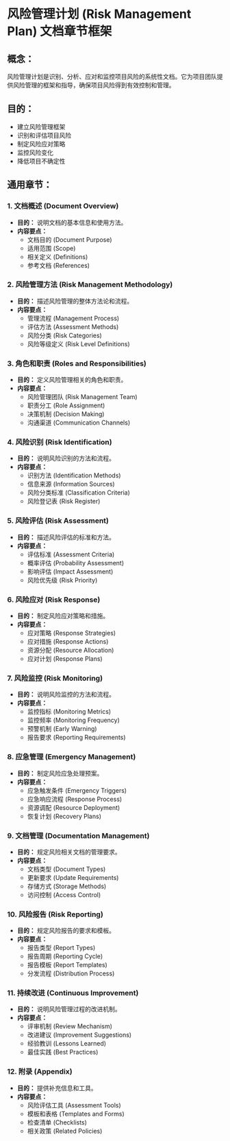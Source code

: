 # 风险管理计划 (Risk Management Plan) 文档章节框架

## 概念：
风险管理计划是识别、分析、应对和监控项目风险的系统性文档。它为项目团队提供风险管理的框架和指导，确保项目风险得到有效控制和管理。

## 目的：
- 建立风险管理框架
- 识别和评估项目风险
- 制定风险应对策略
- 监控风险变化
- 降低项目不确定性

## 通用章节：

### 1. 文档概述 (Document Overview)
- **目的：** 说明文档的基本信息和使用方法。
- **内容要点：**
  - 文档目的 (Document Purpose)
  - 适用范围 (Scope)
  - 相关定义 (Definitions)
  - 参考文档 (References)

### 2. 风险管理方法 (Risk Management Methodology)
- **目的：** 描述风险管理的整体方法论和流程。
- **内容要点：**
  - 管理流程 (Management Process)
  - 评估方法 (Assessment Methods)
  - 风险分类 (Risk Categories)
  - 风险等级定义 (Risk Level Definitions)

### 3. 角色和职责 (Roles and Responsibilities)
- **目的：** 定义风险管理相关的角色和职责。
- **内容要点：**
  - 风险管理团队 (Risk Management Team)
  - 职责分工 (Role Assignment)
  - 决策机制 (Decision Making)
  - 沟通渠道 (Communication Channels)

### 4. 风险识别 (Risk Identification)
- **目的：** 说明风险识别的方法和流程。
- **内容要点：**
  - 识别方法 (Identification Methods)
  - 信息来源 (Information Sources)
  - 风险分类标准 (Classification Criteria)
  - 风险登记表 (Risk Register)

### 5. 风险评估 (Risk Assessment)
- **目的：** 描述风险评估的标准和方法。
- **内容要点：**
  - 评估标准 (Assessment Criteria)
  - 概率评估 (Probability Assessment)
  - 影响评估 (Impact Assessment)
  - 风险优先级 (Risk Priority)

### 6. 风险应对 (Risk Response)
- **目的：** 制定风险应对策略和措施。
- **内容要点：**
  - 应对策略 (Response Strategies)
  - 应对措施 (Response Actions)
  - 资源分配 (Resource Allocation)
  - 应对计划 (Response Plans)

### 7. 风险监控 (Risk Monitoring)
- **目的：** 说明风险监控的方法和流程。
- **内容要点：**
  - 监控指标 (Monitoring Metrics)
  - 监控频率 (Monitoring Frequency)
  - 预警机制 (Early Warning)
  - 报告要求 (Reporting Requirements)

### 8. 应急管理 (Emergency Management)
- **目的：** 制定风险应急处理预案。
- **内容要点：**
  - 应急触发条件 (Emergency Triggers)
  - 应急响应流程 (Response Process)
  - 资源调配 (Resource Deployment)
  - 恢复计划 (Recovery Plans)

### 9. 文档管理 (Documentation Management)
- **目的：** 规定风险相关文档的管理要求。
- **内容要点：**
  - 文档类型 (Document Types)
  - 更新要求 (Update Requirements)
  - 存储方式 (Storage Methods)
  - 访问控制 (Access Control)

### 10. 风险报告 (Risk Reporting)
- **目的：** 规定风险报告的要求和模板。
- **内容要点：**
  - 报告类型 (Report Types)
  - 报告周期 (Reporting Cycle)
  - 报告模板 (Report Templates)
  - 分发流程 (Distribution Process)

### 11. 持续改进 (Continuous Improvement)
- **目的：** 说明风险管理过程的改进机制。
- **内容要点：**
  - 评审机制 (Review Mechanism)
  - 改进建议 (Improvement Suggestions)
  - 经验教训 (Lessons Learned)
  - 最佳实践 (Best Practices)

### 12. 附录 (Appendix)
- **目的：** 提供补充信息和工具。
- **内容要点：**
  - 风险评估工具 (Assessment Tools)
  - 模板和表格 (Templates and Forms)
  - 检查清单 (Checklists)
  - 相关政策 (Related Policies)